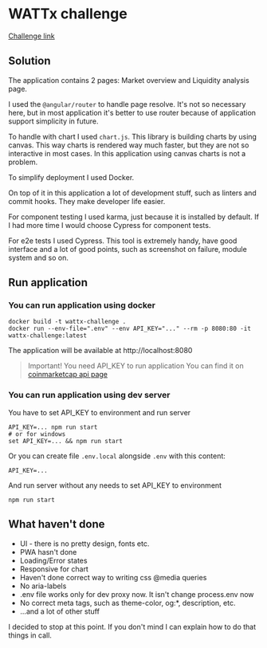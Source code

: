 # WATTx challenge

[Challenge link](https://github.com/WATTx/code-challenges/blob/master/frontend-engineer-challenge-top-coins.md)

## Solution

The application contains 2 pages: Market overview and Liquidity analysis page.

I used the `@angular/router` to handle page resolve. It's not so necessary here, but
in most application it's better to use router because of application support simplicity
in future.

To handle with chart I used `chart.js`. This library is building charts by using canvas.
This way charts is rendered way much faster, but they are not so interactive in most cases.
In this application using canvas charts is not a problem.

To simplify deployment I used Docker.

On top of it in this application a lot of development stuff, such as linters and
commit hooks. They make developer life easier.

For component testing I used karma, just because it is installed by default. If I had
more time I would choose Cypress for component tests.

For e2e tests I used Cypress. This tool is extremely handy, have good interface and
a lot of good points, such as screenshot on failure, module system and so on.

## Run application

### You can run application using docker

```shell
docker build -t wattx-challenge .
docker run --env-file=".env" --env API_KEY="..." --rm -p 8080:80 -it wattx-challenge:latest
```

The application will be available at http://localhost:8080

> Important! You need API_KEY to run application
> You can find it on [coinmarketcap api page](https://coinmarketcap.com/api/)

### You can run application using dev server

You have to set API_KEY to environment and run server
```shell
API_KEY=... npm run start
# or for windows
set API_KEY=... && npm run start
```

Or you can create file `.env.local` alongside `.env` with this content:
```dotenv
API_KEY=...
```
And run server without any needs to set API_KEY to environment
```shell
npm run start
```

## What haven't done
- UI - there is no pretty design, fonts etc.
- PWA hasn't done
- Loading/Error states
- Responsive for chart
- Haven't done correct way to writing css @media queries
- No aria-labels
- .env file works only for dev proxy now. It isn't change process.env now
- No correct meta tags, such as theme-color, og:*, description, etc.
- ...and a lot of other stuff

I decided to stop at this point.
If you don't mind I can explain how to do that things in call.
